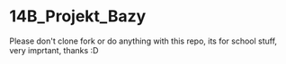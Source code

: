 # 14B_Projekt_Bazy
Please don't clone fork or do anything with this repo, its for school stuff, very imprtant, thanks :D
